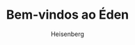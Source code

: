 ---
layout: post
author: Heisenberg
category: Séries
post_date: 2022-05-24
post_modified: 2022-05-24
title: Bem-vindos ao Éden
description: 'Um grupo de jovens vai a uma festa em uma ilha paradisíaca, mas acaba vivendo um inferno cheio de segredos, perigos e armadilhas.'
poster_path: /ow3LGLW3uCf7hFIwbX8A3Ym6m7K.jpg
tmdb_id: 128010
imdb_id: tt13457822
runtime: 41
release_date: 2022
genres:
  - 'Action & Adventure'
casts:
  - Amaia Salamanca
  - Amaia Aberasturi
  - Belinda
  - Lola Rodríguez
  - Sergio Momo
  - Begoña Vargas
crews:
  - Joaquín Górriz
  - Guillermo López Sánchez
trailer: Q2SDdgDUbJ0
certification: 16
adult: false
vote_average: 6.6
vote_count: 36
qualitys:
  - 1080p
  - 720p
audios:
  - Dual Áudio
  - Português
  - Inglês
extensions:
  - mkv
  - mp4
---